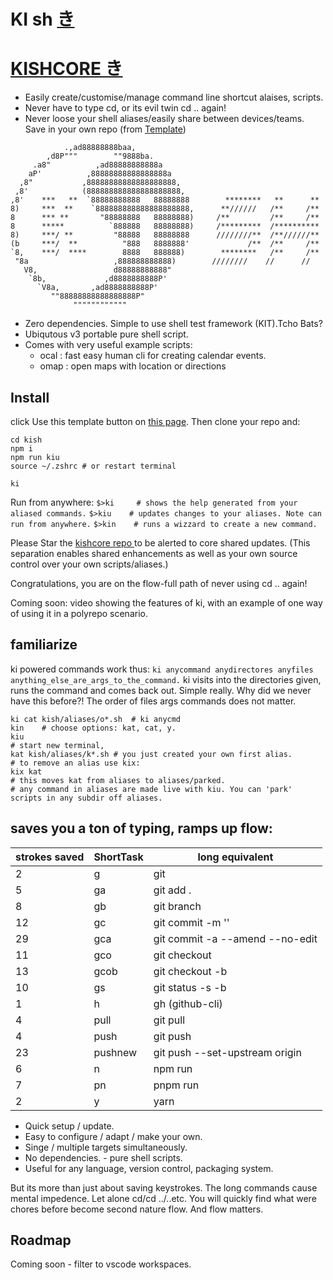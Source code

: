 # KI sh <a href=https://en.wikipedia.org/wiki/Qi > き </a>

#  <a href=https://github.com/ki-sh/kishcore > KISHCORE き </a>

* Easily create/customise/manage command line shortcut alaises, scripts.
* Never have to type cd, or its evil twin cd .. again!
* Never loose your shell aliases/easily share between devices/teams. Save in your own repo (from <a href=https://github.com/ki-sh/kish >Template</a>)


```
            .,ad88888888baa,
        ,d8P"""        ""9888ba.
     .a8"          ,ad88888888888a
    aP'          ,88888888888888888a
  ,8"           ,88888888888888888888,
 ,8'            (888888888888888888888,
,8'    ***   **  `88888888888   88888888        ********   **      **
8)     ***  **    `888888888888888888888,      **//////   /**     /**
8      *** **       "88888888   88888888)     /**         /**     /**
8      *****          `888888   88888888)     /*********  /**********
8)     ***/ **         "88888   88888888      ////////**  /**//////**
(b     ***/  **          "888   8888888'             /**  /**     /**
`8,    ***/  ****        8888   888888)        ********   /**     /**
 "8a                   ,888888888888)        ////////    //      // 
   V8,                 d88888888888"
    `8b,             ,d8888888888P'
      `V8a,       ,ad8888888888P'  
         ""88888888888888888P"     
              """"""""""""
```


* Zero dependencies. Simple to use shell test framework (KIT).Tcho Bats?
* Ubiqutous v3 portable pure shell script.
* Comes with very useful example scripts:
  * ocal : fast easy human cli for creating calendar events.
  * omap : open maps with location or directions



## Install
click Use this template button on  <a href=https://github.com/ki-sh/kish >this page</a>.
Then clone your repo and:
```
cd kish
npm i
npm run kiu
source ~/.zshrc # or restart terminal

ki
```
Run from anywhere:
```$>ki     # shows the help generated from your aliased commands.```
```$>kiu    # updates changes to your aliases. Note can run from anywhere.```
```$>kin    # runs a wizzard to create a new command.```

Please Star the <a href="https://github.com/ki-sh/kishcore"> kishcore repo </a> to be alerted to
core shared updates. (This separation enables shared enhancements as well as your own source control over your own scripts/aliases.)


Congratulations, you are on the flow-full path of never using cd .. again!

Coming soon:  video showing the features of ki, with an example of one way of using it
in a polyrepo scenario.

## familiarize
ki powered commands work thus:
```ki anycommand anydirectores anyfiles anything_else_are_args_to_the_command.```
ki visits into the directories given, runs the command and comes back out. Simple really. Why did we never have this before?!
The order of files args commands does not matter.


```
ki cat kish/aliases/o*.sh  # ki anycmd 
kin    # choose options: kat, cat, y. 
kiu
# start new terminal,
kat kish/aliases/k*.sh # you just created your own first alias.
# to remove an alias use kix:
kix kat
# this moves kat from aliases to aliases/parked.
# any command in aliases are made live with kiu. You can 'park' scripts in any subdir off aliases.
```

## saves you a ton of typing, ramps up flow:

| strokes saved | ShortTask | long equivalent                 |
| ------------- | --------- | ------------------------------- |
| 2             | g         | git                             |
| 5             | ga        | git add .                       |
| 8             | gb        | git branch                      |
| 12            | gc        | git commit -m ''                |
| 29            | gca       | git commit -a --amend --no-edit |
| 11            | gco       | git checkout                    |
| 13            | gcob      | git checkout -b                 |
| 10            | gs        | git status -s -b                |
| 1             | h         | gh (github-cli)                 |
| 4             | pull      | git pull                        |
| 4             | push      | git push                        |
| 23            | pushnew   | git push --set-upstream origin  |
| 6             | n         | npm run                         |
| 7             | pn        | pnpm run                        |
| 2             | y         | yarn                            |

- Quick setup / update.
- Easy to configure / adapt / make your own.
- Singe / multiple targets simultaneously.
- No dependencies. - pure shell scripts.
- Useful for any language, version control, packaging system.

But its more than just about saving keystrokes. The long commands cause mental impedence. Let alone cd/cd ../..etc. You will quickly find what were chores before become second nature flow. And flow matters. 



## Roadmap

Coming soon - filter to vscode workspaces. 




